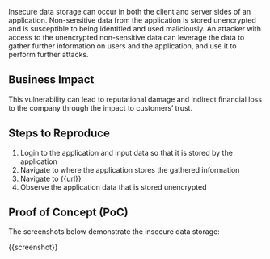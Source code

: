 Insecure data storage can occur in both the client and server sides of an application. Non-sensitive data from the application is stored unencrypted and is susceptible to being identified and used maliciously. An attacker with access to the unencrypted non-sensitive data can leverage the data to gather further information on users and the application, and use it to perform further attacks.

## Business Impact

This vulnerability can lead to reputational damage and indirect financial loss to the company through the impact to customers’ trust.

## Steps to Reproduce

1. Login to the application and input data so that it is stored by the application
1. Navigate to where the application stores the gathered information
1. Navigate to {{url}}
1. Observe the application data that is stored unencrypted

## Proof of Concept (PoC)

The screenshots below demonstrate the insecure data storage:

{{screenshot}}
